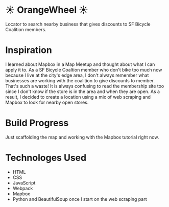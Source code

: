 # &#x2600; OrangeWheel &#x2600;
Locator to search nearby business that gives discounts to SF Bicycle Coalition members.

# Inspiration
I learned about Mapbox in a Map Meetup and thought about what I can apply it to. As a SF Bicycle Coaltion member who don't bike too much now because I live at the city's edge area, I don't always remember what businesses are working with the coalition to give discounts to member. That's such a waste! It is always confusing to read the membership site too since I don't know if the store is in the area and when they are open. As a result, I decided to create a location using a mix of web scraping and Mapbox to look for nearby open stores.

# Build Progress
Just scaffolding the map and working with the Mapbox tutorial right now.

# Technologes Used
- HTML
- CSS
- JavaScript
- Webpack
- Mapbox
- Python and BeautifulSoup once I start on the web scraping part